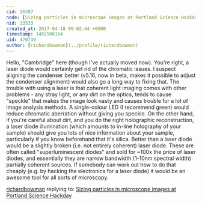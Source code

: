 ```yaml
---
cid: 16587
node: [Sizing particles in microscope images at Portland Science Hackday](../notes/mathew/10-07-2016/sizing-images-at-portland-science-hackday)
nid: 13533
created_at: 2017-04-18 09:02:44 +0000
timestamp: 1492506164
uid: 470739
author: [richardbowman](../profile/richardbowman)
---
```


Hello, "Cambridge" here (though I've actually moved now).  You're right, a laser diode would certainly get rid of the chromatic issues.  I suspect aligning the condenser better (v5.16, now in beta, makes it possible to adjust the condenser alignment) would also go a long way to fixing that.  The trouble with using a laser is that coherent light imaging comes with other problems - any stray light, or any dirt on the optics, tends to cause "speckle" that makes the image look nasty and causes trouble for a lot of image analysis methods.  A single-colour LED (I recommend green) would reduce chromatic aberration without giving you speckle.  On the other hand, if you're careful about dirt, and you do the right holographic reconstruction, a laser diode illumination (which amounts to in-line holography of your sample) should give you lots of nice information about your sample, particularly if you know beforehand that it's silica.  Better than a laser diode would be a slightly broken (i.e. not entirely coherent) laser diode.  These are often called "superluminescent diodes" and sold for ~100x the price of laser diodes, and essentially they are narrow bandwidth (1-10nm spectral width) partially coherent sources.  If somebody can work out how to do that cheaply (e.g. by hacking the electronics for a laser diode) it would be an awesome tool for all sorts of microscopy.

[richardbowman](../profile/richardbowman) replying to: [Sizing particles in microscope images at Portland Science Hackday](../notes/mathew/10-07-2016/sizing-images-at-portland-science-hackday)

